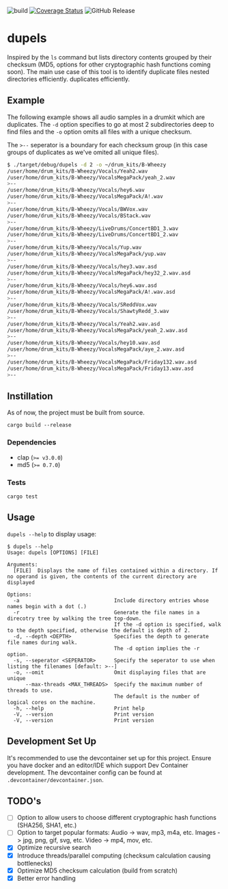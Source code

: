 ![build](https://github.com/srdlj/dupels/actions/workflows/rust.yml/badge.svg) [![Coverage Status](https://coveralls.io/repos/github/srdlj/dupels/badge.svg?branch=main)](https://coveralls.io/github/srdlj/dupels?branch=main) ![GitHub Release](https://img.shields.io/github/v/release/srdlj/dupels)
# dupels

Inspired by the `ls` command but lists directory contents grouped by their checksum (MD5, options for other cryptographic hash functions coming soon). The main use case of this tool is to identify duplicate files nested directories efficiently. duplicates efficiently.

## Example

The following example shows all audio samples in a drumkit which are duplicates.
The `-d` option specifies to go at most 2 subdirectories deep to find files and the `-o` option omits all files with
a unique checksum.

The `>--` seperator is a boundary for each checksum group (in this case groups of duplicates as we've omited all unique files).

```bash
$ ./target/debug/dupels -d 2 -o ~/drum_kits/B-Wheezy 
/user/home/drum_kits/B-Wheezy/Vocals/Yeah2.wav
/user/home/drum_kits/B-Wheezy/VocalsMegaPack/yeah_2.wav
>--
/user/home/drum_kits/B-Wheezy/Vocals/hey6.wav
/user/home/drum_kits/B-Wheezy/VocalsMegaPack/A!.wav
>--
/user/home/drum_kits/B-Wheezy/Vocals/BWVox.wav
/user/home/drum_kits/B-Wheezy/Vocals/BStack.wav
>--
/user/home/drum_kits/B-Wheezy/LiveDrums/ConcertBD1_3.wav
/user/home/drum_kits/B-Wheezy/LiveDrums/ConcertBD1_2.wav
>--
/user/home/drum_kits/B-Wheezy/Vocals/Yup.wav
/user/home/drum_kits/B-Wheezy/VocalsMegaPack/yup.wav
>--
/user/home/drum_kits/B-Wheezy/Vocals/hey3.wav.asd
/user/home/drum_kits/B-Wheezy/VocalsMegaPack/hey32_2.wav.asd
>--
/user/home/drum_kits/B-Wheezy/Vocals/hey6.wav.asd
/user/home/drum_kits/B-Wheezy/VocalsMegaPack/A!.wav.asd
>--
/user/home/drum_kits/B-Wheezy/Vocals/SReddVox.wav
/user/home/drum_kits/B-Wheezy/Vocals/ShawtyRedd_3.wav
>--
/user/home/drum_kits/B-Wheezy/Vocals/Yeah2.wav.asd
/user/home/drum_kits/B-Wheezy/VocalsMegaPack/yeah_2.wav.asd
>--
/user/home/drum_kits/B-Wheezy/Vocals/hey10.wav.asd
/user/home/drum_kits/B-Wheezy/VocalsMegaPack/aye_2.wav.asd
>--
/user/home/drum_kits/B-Wheezy/VocalsMegaPack/Friday132.wav.asd
/user/home/drum_kits/B-Wheezy/VocalsMegaPack/Friday13.wav.asd
>--
```

## Instillation

As of now, the project must be built from source.

`cargo build --release`

### Dependencies

- clap (``>= v3.0.0``)
- md5 (``>= 0.7.0``)

### Tests

`cargo test`

## Usage

`dupels --help` to display usage:

```text
$ dupels --help
Usage: dupels [OPTIONS] [FILE]

Arguments:
  [FILE]  Displays the name of files contained within a directory. If no operand is given, the contents of the current directory are displayed

Options:
  -a                               Include directory entries whose names begin with a dot (.)
  -r                               Generate the file names in a direcotry tree by walking the tree top-down.
                                   If the -d option is specified, walk to the depth specified, otherwise the default is depth of 2.
  -d, --depth <DEPTH>              Specifies the depth to generate file names during walk.
                                   The -d option implies the -r option.
  -s, --seperator <SEPERATOR>      Specify the seperator to use when listing the filenames [default: >--]
  -o, --omit                       Omit displaying files that are unique
      --max-threads <MAX_THREADS>  Specify the maximum number of threads to use.
                                   The default is the number of logical cores on the machine.
  -h, --help                       Print help
  -V, --version                    Print version
  -V, --version                    Print version
```

## Development Set Up

It's recommended to use the devcontainer set up for this project. Ensure you have docker and an editor/IDE which support Dev Container development. The devcontainer config can be found at `.devcontainer/devcontainer.json`.

## TODO's

- [ ] Option to allow users to choose different cryptographic hash functions (SHA256, SHA1, etc.)
- [ ] Option to target popular formats: Audio -> wav, mp3, m4a, etc. Images -> jpg, png, gif, svg, etc. Video -> mp4, mov, etc.
- [x] Optimize recursive search
- [x] Introduce threads/parallel computing (checksum calculation causing bottlenecks)
- [x] Optimize MD5 checksum calculation (build from scratch)
- [x] Better error handling
